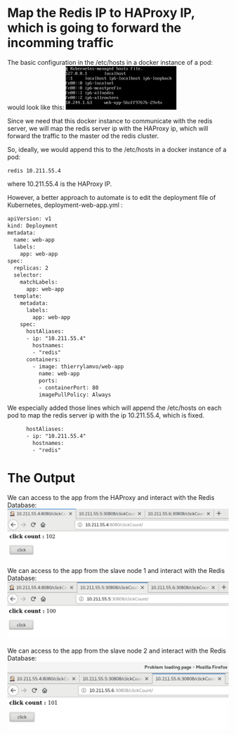 # Map the Redis IP to HAProxy IP, which is going to forward the incomming traffic

The basic configuration in the /etc/hosts in a docker instance of a pod:
would look like this:
<img src="/images/etc_hosts_in_pods.png" width="50%">



Since we need that this docker instance to communicate with the redis server,
we will map the redis server ip with the HAProxy ip, which will forward the traffic to the master od the redis cluster.

So, ideally, we would append this to the /etc/hosts in a docker instance of a pod:
```console
redis 10.211.55.4
```
where 10.211.55.4 is the HAProxy IP.

However, a better approach to automate is to edit the deployment file of Kubernetes, deployment-web-app.yml :
```console
apiVersion: v1
kind: Deployment
metadata:
  name: web-app
  labels:
    app: web-app
spec:
  replicas: 2
  selector:
    matchLabels:
      app: web-app
  template:
    metadata:
      labels:
        app: web-app
    spec:
      hostAliases:
      - ip: "10.211.55.4"
        hostnames:
        - "redis"
      containers:
        - image: thierrylamvo/web-app
          name: web-app
          ports:
          - containerPort: 80
          imagePullPolicy: Always
```
          
We especially added those lines which will append the /etc/hosts on each pod to map the redis server ip with the ip 10.211.55.4, which is fixed.
```console
      hostAliases:
      - ip: "10.211.55.4"
        hostnames:
        - "redis"
```

# The Output

We can access to the app from the HAProxy and interact with the Redis Database:
![web_app_from_HAProxy](/images/web_app_10_211_55_4.png)

We can access to the app from the slave node 1 and interact with the Redis Database:
![web_app_from_slave1](/images/web_app_10_211_55_5.png)

We can access to the app from the slave node 2 and interact with the Redis Database:
![web_app_from_slave2](/images/web_app_10_211_55_6.png)


